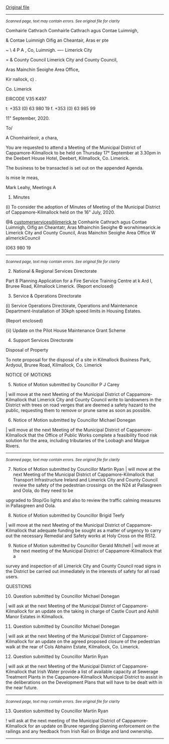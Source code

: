 [Original file](https://www.limerick.ie/sites/default/files/media/documents/2020-09/03-agenda-sept-2020-mthly-mtg.pdf)

---
*<small>Scanned page, text may contain errors. See original file for clarity</small>*  

Comhairle Cathrach Comhairle Cathrach agus Contae Luimnigh,

& Contae Luimnigh Oifig an Cheantair, Aras er pte

~ \ 4 P A , Co, Luimnigh.
—- Limerick City

= & County Council Limerick City and County Council,

Aras Mainchin Seoighe Area Office,

Kir nallock, c) .

Co. Limerick

EIRCODE V35 K497

t: +353 (0) 63 980 19
f. +353 (0) 63 985 99

11" September, 2020.

To/

A Chomhairleoir, a chara,

You are requested to attend a Meeting of the Municipal District of Cappamore-Kilmallock to be
held on Thursday 17° September at 3.30pm in the Deebert House Hotel, Deebert, Kilmallock,
Co. Limerick.

The business to be transacted is set out on the appended Agenda.

Is mise le meas,

Mark Leahy,
Meetings A

1. Minutes

(i) To consider the adoption of Minutes of Meeting of the Municipal District of
Cappamore-Kilmallock held on the 16" July, 2020.

@& customerservices@limerick.te
Comhairle Cathrach agus Contae Luimnigh, Oifig an Cheantatr, Aras Mhainchin Seoighe © worwhimearick.ie
Limerick City and County Council, Aras Mainchin Seoighe Area Office W alimerickCouncil

(063 980 19


---
*<small>Scanned page, text may contain errors. See original file for clarity</small>*  

2. National & Regional Services Directorate

Part 8 Planning Application for a Fire Service Training Centre at
k Ard I, Bruree Road, Kilmaliock
Limerick.
(Report enclosed)

3. Service & Operations Directorate

(i) Service Operations Directorate, Operations and Maintenance
Department-Installation of 30kph speed limits in Housing Estates.

(Report enclosed)

{ii) Update on the Pilot House Maintenance Grant Scheme

4. Support Services Directorate

Disposal of Property

To note proposal for the disposal of a site in Kilmallock Business Park, Ardyoul, Bruree
Road, Kilmallock, Co. Limerick

NOTICE OF MOTIONS

5. Notice of Motion submitted by Councillor P J Carey

| will move at the next Meeting of the Municipal District of Cappamore-Kilmallock that
Limerick City and County Council write to landowners in the District with trees on road
verges that are deemed a safety hazard to the public, requesting them to remove or
prune same as soon as possible.

6. Notice of Motion submitted by Councillor Michael Donegan

| will move at the next Meeting of the Municipal District of Cappamore-Kilmallock that
the Office of Public Works complete a feasibility flood risk solution for the area,
including tributaries of the Loobagh and Maigue Rivers.


---
*<small>Scanned page, text may contain errors. See original file for clarity</small>*  

7. Notice of Motion submitted by Councillor Martin Ryan
| will move at the next Meeting of the Municipal District of Cappamore-Kilmallock that
Transport Infrastructure Ireland and Limerick City and County Council review the safety
of the pedestrian crossings on the N24 at Pallasgreen and Oola, do they need to be

upgraded to Stop/Go lights and also to review the traffic calming measures in
Pallasgreen and Oola.

8. Notice of Motion submitted by Councillor Brigid Teefy

| will move at the next Meeting of the Municipal District of Cappamore-Kilmallock that
adequate funding be sought as a matter of urgency to carry out the necessary Remedial
and Safety works at Holy Cross on the R512.

9. Notice of Motion submitted by Councillor Gerald Mitchell
| will move at the next meeting of the Municipal District of Cappamore-Kilmallock that a

survey and inspection of all Limerick City and County Council road signs in the District
be carried out immediately in the interests of safety for all road users.

QUESTIONS

10. Question submitted by Councillor Michael Donegan

| will ask at the next Meeting of the Municipal District of Cappamore-Kilmallock for an
update on the taking in charge of Castle Court and Ashill Manor Estates in Kilmallock.

11. Question submitted by Councillor Michael Donegan

| will ask at the next Meeting of the Municipal District of Cappamore-Kilmallock for an
update on the agreed proposed closure of the pedestrian walk at the rear of Cols
Abhainn Estate, Kilmallock, Co. Limerick.

12. Question submitted by Councillor Martin Ryan

| will ask at the next Meeting of the Municipal District of Cappamore-Kilmallock that
Irish Water provide a list of available capacity at Sewerage Treatment Plants in the
Cappamore-Kilmallock Municipal District to assist in the deliberations on the
Development Plans that will have to be dealt with in the near future.


---
*<small>Scanned page, text may contain errors. See original file for clarity</small>*  

13. Question submitted by Councillor Martin Ryan

! will ask at the next meeting of the Municipal District of Cappamore-Kilmallock for an
update on Bruree regarding planning enforcement on the railings and any feedback
from Irish Rail on Bridge and land ownership.


---
